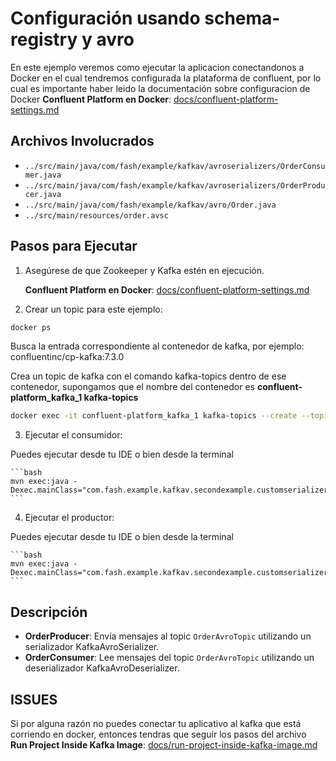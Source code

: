 # Configuración usando schema-registry y avro

En este ejemplo veremos como ejecutar la aplicacion conectandonos a Docker en el cual tendremos configurada la plataforma de confluent, por lo cual es importante haber leido la documentación sobre configuracion de Docker
**Confluent Platform en Docker**: [docs/confluent-platform-settings.md](docs/confluent-platform-settings.md)


## Archivos Involucrados

- `../src/main/java/com/fash/example/kafkav/avroserializers/OrderConsumer.java`
- `../src/main/java/com/fash/example/kafkav/avroserializers/OrderProducer.java`
- `../src/main/java/com/fash/example/kafkav/avro/Order.java`
- `../src/main/resources/order.avsc`

## Pasos para Ejecutar

1. Asegúrese de que Zookeeper y Kafka estén en ejecución. 

    **Confluent Platform en Docker**: [docs/confluent-platform-settings.md](docs/confluent-platform-settings.md) 

2. Crear un topic para este ejemplo:

```bash
docker ps
```
Busca la entrada correspondiente al contenedor de kafka, por ejemplo: confluentinc/cp-kafka:7.3.0

Crea un topic de kafka con el comando kafka-topics dentro de ese contenedor, supongamos que el nombre del contenedor es **confluent-platform_kafka_1 kafka-topics** 

```bash
docker exec -it confluent-platform_kafka_1 kafka-topics --create --topic OrderAvroTopic --bootstrap-server localhost:9092 --partitions 2 --replication-factor 1
```

3. Ejecutar el consumidor:

Puedes ejecutar desde tu IDE o bien desde la terminal

    ```bash
    mvn exec:java -Dexec.mainClass="com.fash.example.kafkav.secondexample.customserializers.OrderConsumer"
    ```

4. Ejecutar el productor:

Puedes ejecutar desde tu IDE o bien desde la terminal

    ```bash
    mvn exec:java -Dexec.mainClass="com.fash.example.kafkav.secondexample.customserializers.OrderProducer"
    ```



## Descripción

- **OrderProducer**: Envía mensajes al topic `OrderAvroTopic` utilizando un serializador KafkaAvroSerializer.
- **OrderConsumer**: Lee mensajes del topic `OrderAvroTopic` utilizando un deserializador KafkaAvroDeserializer.


## ISSUES

Si por alguna razón no puedes conectar tu aplicativo al kafka que está corriendo en docker, entonces tendras que seguir los pasos del archivo
**Run Project Inside Kafka Image**: [docs/run-project-inside-kafka-image.md](docs/run-project-inside-kafka-image.md) 
